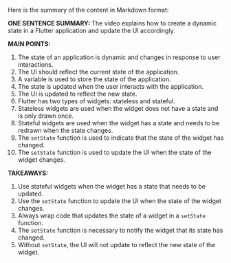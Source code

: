 Here is the summary of the content in Markdown format:

**ONE SENTENCE SUMMARY:**
The video explains how to create a dynamic state in a Flutter application and update the UI accordingly.

**MAIN POINTS:**

1. The state of an application is dynamic and changes in response to user interactions.
2. The UI should reflect the current state of the application.
3. A variable is used to store the state of the application.
4. The state is updated when the user interacts with the application.
5. The UI is updated to reflect the new state.
6. Flutter has two types of widgets: stateless and stateful.
7. Stateless widgets are used when the widget does not have a state and is only drawn once.
8. Stateful widgets are used when the widget has a state and needs to be redrawn when the state changes.
9. The `setState` function is used to indicate that the state of the widget has changed.
10. The `setState` function is used to update the UI when the state of the widget changes.

**TAKEAWAYS:**

1. Use stateful widgets when the widget has a state that needs to be updated.
2. Use the `setState` function to update the UI when the state of the widget changes.
3. Always wrap code that updates the state of a widget in a `setState` function.
4. The `setState` function is necessary to notify the widget that its state has changed.
5. Without `setState`, the UI will not update to reflect the new state of the widget.
